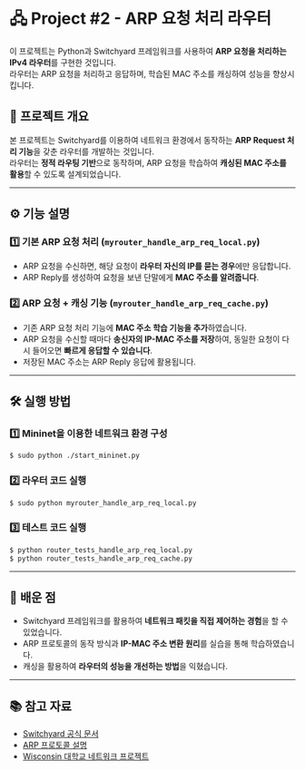 # 🖧 Project #2 - ARP 요청 처리 라우터

이 프로젝트는 Python과 Switchyard 프레임워크를 사용하여 **ARP 요청을 처리하는 IPv4 라우터**를 구현한 것입니다.  
라우터는 ARP 요청을 처리하고 응답하며, 학습된 MAC 주소를 캐싱하여 성능을 향상시킵니다.

## 📌 프로젝트 개요
본 프로젝트는 Switchyard를 이용하여 네트워크 환경에서 동작하는 **ARP Request 처리 기능**을 갖춘 라우터를 개발하는 것입니다.  
라우터는 **정적 라우팅 기반**으로 동작하며, ARP 요청을 학습하여 **캐싱된 MAC 주소를 활용**할 수 있도록 설계되었습니다.

---

## ⚙️ 기능 설명

### 1️⃣ 기본 ARP 요청 처리 (`myrouter_handle_arp_req_local.py`)
- ARP 요청을 수신하면, 해당 요청이 **라우터 자신의 IP를 묻는 경우**에만 응답합니다.
- ARP Reply를 생성하여 요청을 보낸 단말에게 **MAC 주소를 알려줍니다**.

### 2️⃣ ARP 요청 + 캐싱 기능 (`myrouter_handle_arp_req_cache.py`)
- 기존 ARP 요청 처리 기능에 **MAC 주소 학습 기능을 추가**하였습니다.
- ARP 요청을 수신할 때마다 **송신자의 IP-MAC 주소를 저장**하여, 동일한 요청이 다시 들어오면 **빠르게 응답할 수 있습니다**.
- 저장된 MAC 주소는 ARP Reply 응답에 활용됩니다.

---

## 🛠️ 실행 방법

### 1️⃣ Mininet을 이용한 네트워크 환경 구성
```bash
$ sudo python ./start_mininet.py
```

### 2️⃣ 라우터 코드 실행
```bash
$ sudo python myrouter_handle_arp_req_local.py
```

### 3️⃣ 테스트 코드 실행
```bash
$ python router_tests_handle_arp_req_local.py
$ python router_tests_handle_arp_req_cache.py
```

---

## 📝 배운 점 
- Switchyard 프레임워크를 활용하여 **네트워크 패킷을 직접 제어하는 경험**을 할 수 있었습니다.
- ARP 프로토콜의 동작 방식과 **IP-MAC 주소 변환 원리**를 실습을 통해 학습하였습니다.
- 캐싱을 활용하여 **라우터의 성능을 개선하는 방법**을 익혔습니다.

---

## 📚 참고 자료
- [Switchyard 공식 문서](https://jsommers.github.io/switchyard/)
- [ARP 프로토콜 설명](https://support.hpe.com/techhub/eginfolib/networking/docs/switches/5130ei/5200-3942_l3-ip-svcs_cg/content/483572224.htm)
- [Wisconsin 대학교 네트워크 프로젝트](https://pages.cs.wisc.edu/~seanm/projects/)
